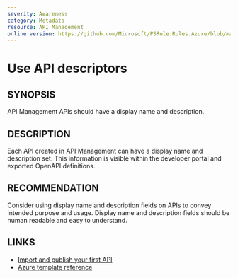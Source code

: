 ```yaml
---
severity: Awareness
category: Metadata
resource: API Management
online version: https://github.com/Microsoft/PSRule.Rules.Azure/blob/main/docs/rules/en/Azure.APIM.APIDescriptors.md
---
```


# Use API descriptors

## SYNOPSIS

API Management APIs should have a display name and description.

## DESCRIPTION

Each API created in API Management can have a display name and description set.
This information is visible within the developer portal and exported OpenAPI definitions.

## RECOMMENDATION

Consider using display name and description fields on APIs to convey intended purpose and usage.
Display name and description fields should be human readable and easy to understand.

## LINKS

- [Import and publish your first API](https://docs.microsoft.com/en-us/azure/api-management/import-and-publish)
- [Azure template reference](https://docs.microsoft.com/en-us/azure/templates/microsoft.apimanagement/service/apis#ApiCreateOrUpdateProperties)
